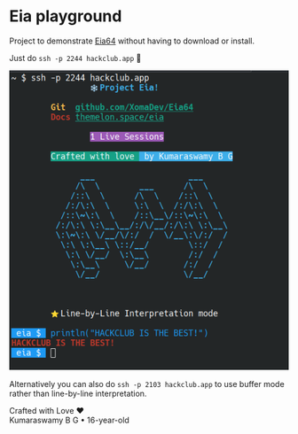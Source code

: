 # Eia playground

Project to demonstrate [Eia64](https://github.com/XomaDev/Eia64) without having to download or install.

Just do `ssh -p 2244 hackclub.app` 👀

![promo.png](images/promo.png)

Alternatively you can also do `ssh -p 2103 hackclub.app` to use buffer mode rather than line-by-line interpretation.

Crafted with Love ❤\
Kumaraswamy B G • 16-year-old